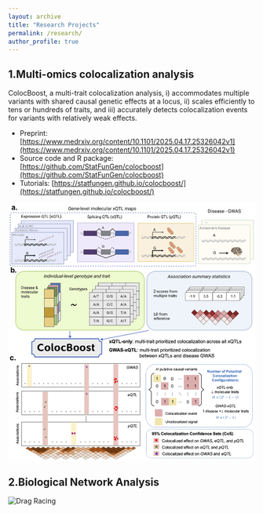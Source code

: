 ```yaml
---
layout: archive
title: "Research Projects"
permalink: /research/
author_profile: true
---
```


## 1.Multi-omics colocalization analysis

ColocBoost, a multi-trait colocalization analysis, i) accommodates multiple variants with shared causal genetic effects at a locus, ii) scales efficiently to tens or hundreds of traits, and iii) accurately detects colocalization events for variants with relatively weak effects. 

- Preprint: [https://www.medrxiv.org/content/10.1101/2025.04.17.25326042v1](https://www.medrxiv.org/content/10.1101/2025.04.17.25326042v1)
- Source code and R package: [https://github.com/StatFunGen/colocboost](https://github.com/StatFunGen/colocboost)
- Tutorials: [https://statfungen.github.io/colocboost/](https://statfungen.github.io/colocboost/)


![Drag Racing](../images/Figure1.png)

## 2.Biological Network Analysis

![Drag Racing](../images/Biological_Network.png)


